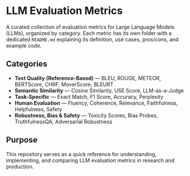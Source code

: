 # LLM Evaluation Metrics

A curated collection of evaluation metrics for Large Language Models (LLMs), organized by category.
Each metric has its own folder with a dedicated `README.md` explaining its definition, use cases, pros/cons, and example code.

## Categories

- **Text Quality (Reference-Based)** — BLEU, ROUGE, METEOR, BERTScore, CHRF, MoverScore, BLEURT
- **Semantic Similarity** — Cosine Similarity, USE Score, LLM-as-a-Judge
- **Task-Specific** — Exact Match, F1 Score, Accuracy, Perplexity
- **Human Evaluation** — Fluency, Coherence, Relevance, Faithfulness, Helpfulness, Safety
- **Robustness, Bias & Safety** — Toxicity Scores, Bias Probes, TruthfulnessQA, Adversarial Robustness

## Purpose

This repository serves as a quick reference for understanding, implementing, and comparing LLM evaluation metrics in research and production.
